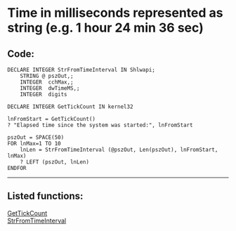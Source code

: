 <link rel="stylesheet" type="text/css" href="../css/win32api.css">  
<link rel="stylesheet" href="https://cdnjs.cloudflare.com/ajax/libs/font-awesome/4.7.0/css/font-awesome.min.css">

# Time in milliseconds represented as string (e.g. 1 hour 24 min 36 sec)

## Code:
```foxpro  
DECLARE INTEGER StrFromTimeInterval IN Shlwapi;
	STRING @ pszOut,;
   	INTEGER  cchMax,;
   	INTEGER  dwTimeMS,;
	INTEGER  digits

DECLARE INTEGER GetTickCount IN kernel32

lnFromStart = GetTickCount()
? "Elapsed time since the system was started:", lnFromStart

pszOut = SPACE(50)
FOR lnMax=1 TO 10
	lnLen = StrFromTimeInterval (@pszOut, Len(pszOut), lnFromStart, lnMax)
	? LEFT (pszOut, lnLen)
ENDFOR  
```  
***  


## Listed functions:
[GetTickCount](../libraries/kernel32/GetTickCount.md)  
[StrFromTimeInterval](../libraries/shlwapi/StrFromTimeInterval.md)  
